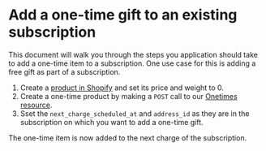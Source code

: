 # Add a one-time gift to an existing subscription
This document will walk you through the steps you application should take to add a one-time item to a subscription. One use case for this is adding a free gift as part of a subscription.

1. Create a [product in Shopify](https://shopify.dev/docs/admin-api/rest/reference/products) and set its price and weight to 0.
2. Create a one-time product by making a `POST` call to our [Onetimes resource](https://developer.rechargepayments.com/?ruby#the-onetime-object).
3. Sset the `next_charge_scheduled_at` and `address_id` as they are in the subscription on which you want to add a one-time gift.

The one-time item is now added to the next charge of the subscription.

